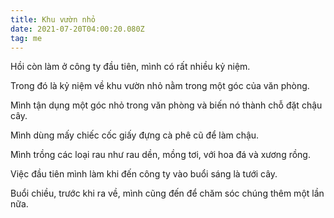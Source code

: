 ```yaml
---
title: Khu vườn nhỏ
date: 2021-07-20T04:00:20.080Z
tag: me
---
```

Hồi còn làm ở công ty đầu tiên, mình có rất nhiều kỷ niệm.

Trong đó là kỷ niệm về khu vườn nhỏ nằm trong một góc của văn phòng.

Mình tận dụng một góc nhỏ trong văn phòng và biến nó thành chỗ đặt chậu cây.

Mình dùng mấy chiếc cốc giấy đựng cà phê cũ để làm chậu.

Mình trồng các loại rau như rau dền, mồng tơi, với hoa đá và xương rồng.

Việc đầu tiên mình làm khi đến công ty vào buổi sáng là tưới cây.

Buổi chiều, trước khi ra về, mình cũng đến để chăm sóc chúng thêm một lần nữa.